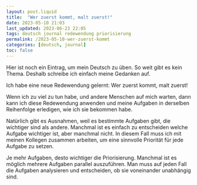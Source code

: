 ```yaml
---
layout: post.liquid
title:  "Wer zuerst kommt, malt zuerst!"
date: 2023-05-10 21:03
last_updated: 2023-06-23 22:05
tags: deutsch journal redewendung priorisierung
permalink: /2023-05-10-wer-zuerst-kommt
categories: [deutsch, journal]
toc: false
---
```


Hier ist noch ein Eintrag, um mein Deutsch zu üben. So weit gibt es
kein Thema. Deshalb schreibe ich einfach meine Gedanken auf.

Ich habe eine neue Redewendung gelernt: Wer zuerst kommt, malt
zuerst!

Wenn ich zu viel zu tun habe, und andere Menschen auf mich warten,
dann kann ich diese Redewendung anwenden und meine Aufgaben in
derselben Reihenfolge erledigen, wie ich sie bekommen habe.

Natürlich gibt es Ausnahmen, weil es bestimmte Aufgaben gibt, die
wichtiger sind als andere. Manchmal ist es einfach zu entscheiden
welche Aufgabe wichtiger ist, aber manchmal nicht. In diesem Fall
muss ich mit meinen Kollegen zusammen arbeiten, um eine sinnvolle
Priorität für jede Aufgabe zu setzen.

Je mehr Aufgaben, desto wichtiger die Priorisierung. Manchmal ist es
möglich mehrere Aufgaben parallel auszuführen. Man muss auf jeden
Fall die Aufgaben analysieren und entscheiden, ob sie voneinander
unabhängig sind.

